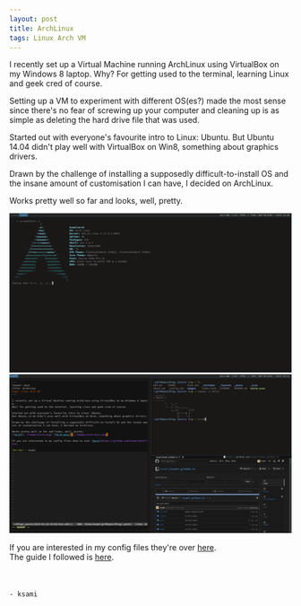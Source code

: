 ```yaml
---
layout: post
title: ArchLinux
tags: Linux Arch VM
---
```


I recently set up a Virtual Machine running ArchLinux using VirtualBox on my Windows 8 laptop.
Why? For getting used to the terminal, learning Linux and geek cred of course.

Setting up a VM to experiment with different OS(es?) made the most sense since there's no fear of screwing up your computer and cleaning up is as simple as deleting the hard drive file that was used.

Started out with everyone's favourite intro to Linux: Ubuntu.
But Ubuntu 14.04 didn't play well with VirtualBox on Win8, something about graphics drivers.

Drawn by the challenge of installing a supposedly difficult-to-install OS and the insane amount of customisation I can have, I decided on ArchLinux.

Works pretty well so far and looks, well, pretty.

![Arch](../images/arch.png) ![Arch-busy](../images/arch-busy.png)

If you are interested in my config files they're over [here](https://github.com/ksami/dotfiles).  
The guide I followed is [here](http://dwheelerau.com/2014/07/25/install-arch-linux-on-virtualbox-the-nuts-and-bolts-pt1/).

<br><br>`- ksami`
